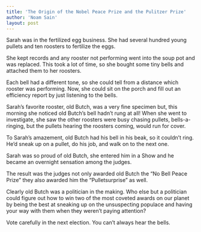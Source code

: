 ```yaml
---
title: 'The Origin of the Nobel Peace Prize and the Pulitzer Prize'
author: 'Noam Sain'
layout: post
---
```


Sarah was in the fertilized egg business. She had several hundred young pullets and ten roosters to fertilize the eggs.

She kept records and any rooster not performing went into the soup pot and was replaced. This took a lot of time, so she bought some tiny bells and attached them to her roosters.

Each bell had a different tone, so she could tell from a distance which rooster was performing. Now, she could sit on the porch and fill out an efficiency report by just listening to the bells.

Sarah’s favorite rooster, old Butch, was a very fine specimen but, this morning she noticed old Butch’s bell hadn’t rung at all! When she went to investigate, she saw the other roosters were busy chasing pullets, bells-a-ringing, but the pullets hearing the roosters coming, would run for cover.

To Sarah’s amazement, old Butch had his bell in his beak, so it couldn’t ring. He’d sneak up on a pullet, do his job, and walk on to the next one.

Sarah was so proud of old Butch, she entered him in a Show and he became an overnight sensation among the judges.

The result was the judges not only awarded old Butch the “No Bell Peace Prize” they also awarded him the “Pulletsurprise” as well.

Clearly old Butch was a politician in the making. Who else but a politician could figure out how to win two of the most coveted awards on our planet by being the best at sneaking up on the unsuspecting populace and having your way with them when they weren’t paying attention?

Vote carefully in the next election. You can’t always hear the bells.